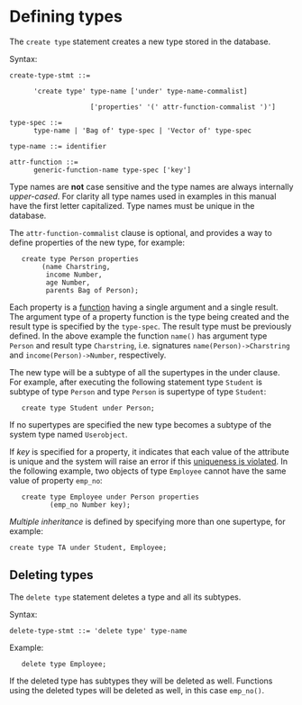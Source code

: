 # Defining types

The `create type` statement creates a new type stored in the database.

Syntax:
```
create-type-stmt ::=

      'create type' type-name ['under' type-name-commalist]

                    ['properties' '(' attr-function-commalist ')']

type-spec ::= 
      type-name | 'Bag of' type-spec | 'Vector of' type-spec

type-name ::= identifier

attr-function ::= 
      generic-function-name type-spec ['key']
```

Type names are **not** case sensitive and the type names are always
internally *upper-cased*. For clarity all type names used in examples
in this manual have the first letter capitalized. Type names must be
unique in the database.

The `attr-function-commalist` clause is optional, and provides a way
to define properties of the new type, for example:

```
   create type Person properties
        (name Charstring,
         income Number,
         age Number,
         parents Bag of Person);
```

Each property is a [function](#function-definitions) having a single
argument and a single result. The argument type of a property function
is the type being created and the result type is specified by the
`type-spec`. The result type must be previously defined. In the above
example the function `name()` has argument type `Person` and result
type `Charstring`, i.e. signatures `name(Person)->Charstring` and
`income(Person)->Number`, respectively.

The new type will be a subtype of all the supertypes in the under
clause. For example, after executing the following statement type
`Student` is subtype of type `Person` and type `Person` is supertype
of type `Student`:

```
   create type Student under Person;
```

If no supertypes are specified the new type becomes a subtype of the
system type named `Userobject`.

If *key* is specified for a property, it indicates that each value of
the attribute is unique and the system will raise an error if this
[uniqueness is violated](#cardinality-constraints). In the following
example, two objects of type `Employee` cannot have the same value of
property `emp_no`:

```
   create type Employee under Person properties
          (emp_no Number key);
```

*Multiple inheritance* is defined by specifying more than one
supertype, for example:

```
create type TA under Student, Employee;
```

## Deleting types

The `delete type` statement deletes a type and all its subtypes.

Syntax:
```
delete-type-stmt ::= 'delete type' type-name
```
Example:
```
   delete type Employee;
```

If the deleted type has subtypes they will be deleted as well. Functions
using the deleted types will be deleted as well, in this case
`emp_no()`.
